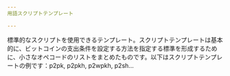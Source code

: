 ```yaml
---
用語スクリプトテンプレート

---
```

標準的なスクリプトを使用できるテンプレート。スクリプトテンプレートは基本的に、ビットコインの支出条件を設定する方法を指定する標準を形成するために、小さなオペコードのリストをまとめたものです。以下はスクリプトテンプレートの例です：p2pk, p2pkh, p2wpkh, p2sh...